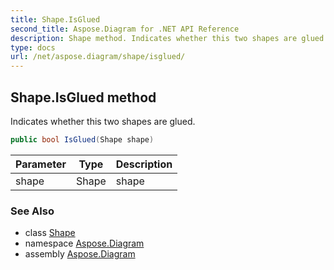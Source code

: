 ```yaml
---
title: Shape.IsGlued
second_title: Aspose.Diagram for .NET API Reference
description: Shape method. Indicates whether this two shapes are glued
type: docs
url: /net/aspose.diagram/shape/isglued/
---
```

## Shape.IsGlued method

Indicates whether this two shapes are glued.

```csharp
public bool IsGlued(Shape shape)
```

| Parameter | Type | Description |
| --- | --- | --- |
| shape | Shape | shape |

### See Also

* class [Shape](../)
* namespace [Aspose.Diagram](../../shape/)
* assembly [Aspose.Diagram](../../../)


